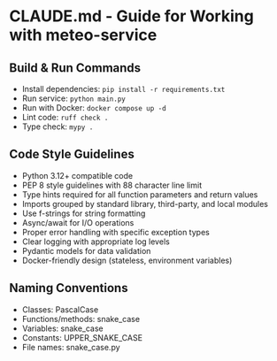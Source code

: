 # CLAUDE.md - Guide for Working with meteo-service

## Build & Run Commands
- Install dependencies: `pip install -r requirements.txt`
- Run service: `python main.py`
- Run with Docker: `docker compose up -d`
- Lint code: `ruff check .`
- Type check: `mypy .`

## Code Style Guidelines
- Python 3.12+ compatible code
- PEP 8 style guidelines with 88 character line limit
- Type hints required for all function parameters and return values
- Imports grouped by standard library, third-party, and local modules
- Use f-strings for string formatting
- Async/await for I/O operations
- Proper error handling with specific exception types
- Clear logging with appropriate log levels
- Pydantic models for data validation
- Docker-friendly design (stateless, environment variables)

## Naming Conventions
- Classes: PascalCase
- Functions/methods: snake_case
- Variables: snake_case
- Constants: UPPER_SNAKE_CASE
- File names: snake_case.py